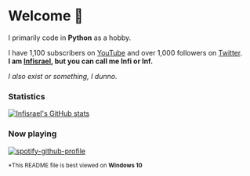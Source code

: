 # Welcome 👋

I primarily code in **Python** as a hobby.

I have 1,100 subscribers on [YouTube](https://youtube.com/Infisrael) and over 1,000 followers on [Twitter](https://twitter.com/1nfisrael).  
**I am [Infisrael](https://github.com/Infisrael/Infisrael), but you can call me Infi or Inf.**

*I also exist or something, I dunno.*

### Statistics
[![Infisrael's GitHub stats](https://github-readme-stats.vercel.app/api?username=Infisrael&theme=transparent)](https://github.com/anuraghazra/github-readme-stats)

### Now playing
[![spotify-github-profile](https://spotify-github-profile.vercel.app/api/view?uid=8ggmdse1ic4ym7z712v43rnaj&cover_image=true&theme=novatorem&show_offline=false&background_color=121212&interchange=true&bar_color=53b14f&bar_color_cover=true)](https://spotify-github-profile.vercel.app/api/view?uid=8ggmdse1ic4ym7z712v43rnaj&redirect=true)

<sub>*This README file is best viewed on <strong>Windows 10</strong></sub>

